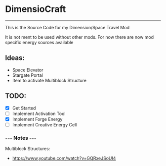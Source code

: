 # DimensioCraft
---
This is the Source Code for my Dimension/Space Travel Mod

It is not ment to be used without other mods. For now there are now mod specific energy sources available


## Ideas:
 - Space Elevator
 - Stargate Portal
 - Item to activate Multiblock Structure

## TODO:
 - [X] Get Started
 - [ ] Implement Activation Tool
 - [X] Implement Forge Energy
 - [ ] Implement Creative Energy Cell

### --- Notes ---
 
Multiblock Structures:
- https://www.youtube.com/watch?v=GQRxeJSoUI4
